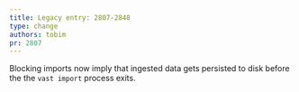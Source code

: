 ```yaml
---
title: Legacy entry: 2807-2848
type: change
authors: tobim
pr: 2807
---
```


Blocking imports now imply that ingested data gets persisted to disk before the
the `vast import` process exits.
